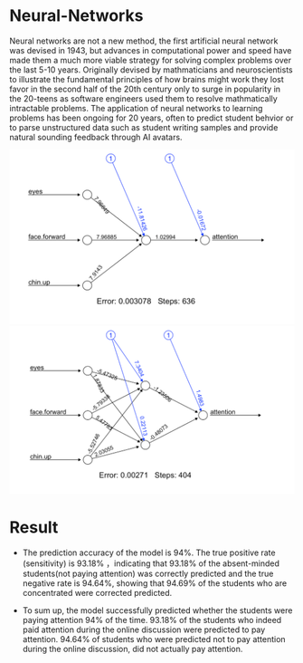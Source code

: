 # Neural-Networks
Neural networks are not a new method, the first artificial neural network was devised in 1943, but advances in computational power and speed have made them a much more viable strategy for solving complex problems over the last 5-10 years. Originally devised by mathmaticians and neuroscientists to illustrate the fundamental principles of how brains might work they lost favor in the second half of the 20th century only to surge in popularity in the 20-teens as software engineers used them to resolve mathmatically intractable problems. The application of neural networks to learning problems has been ongoing for 20 years, often to predict student behvior or to parse unstructured data such as student writing samples and provide natural sounding feedback through AI avatars.


<img src="./h1.png" alt="Editor" width="700">

<img src="./h2.png" alt="Editor" width="700">


# Result

- The prediction accuracy of the model is 94%. The true positive rate (sensitivity) is 93.18% ，indicating that 93.18% of the absent-minded students(not paying attention) was correctly predicted and the true negative rate is 94.64%, showing that 94.69% of the students who are concentrated were corrected predicted.
 
- To sum up, the model successfully predicted whether the students were paying attention 94% of the time. 93.18% of the students who indeed paid attention during the online discussion were predicted to pay attention. 94.64% of students who were predicted not to pay attention during the online discussion, did not actually pay attention.
